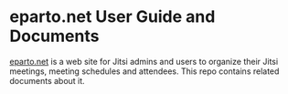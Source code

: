 # eparto.net User Guide and Documents

[eparto.net](https://eparto.net) is a web site for Jitsi admins and users to
organize their Jitsi meetings, meeting schedules and attendees. This repo
contains related documents about it.
